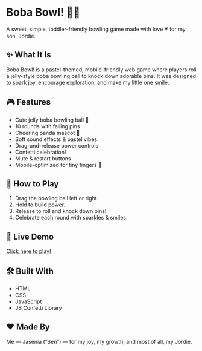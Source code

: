 # Boba Bowl! 🧋🎳

A sweet, simple, toddler-friendly bowling game made with love 💗 for my son, Jordie.

## ✨ What It Is
Boba Bowl! is a pastel-themed, mobile-friendly web game where players roll a jelly-style boba bowling ball to knock down adorable pins. It was designed to spark joy, encourage exploration, and make my little one smile.

## 🎮 Features
- Cute jelly boba bowling ball 🧋
- 10 rounds with falling pins
- Cheering panda mascot 🎉
- Soft sound effects & pastel vibes
- Drag-and-release power controls
- Confetti celebration!
- Mute & restart buttons
- Mobile-optimized for tiny fingers 📱

## 📁 How to Play
1. Drag the bowling ball left or right.
2. Hold to build power.
3. Release to roll and knock down pins!
4. Celebrate each round with sparkles & smiles.

## 🚀 Live Demo
[Click here to play!](https://your-username.github.io/boba-bowl)

## 🛠 Built With
- HTML
- CSS
- JavaScript
- JS Confetti Library

## ❤️ Made By
Me — Jasenia (“Sen”) — for my joy, my growth, and most of all, my Jordie.
